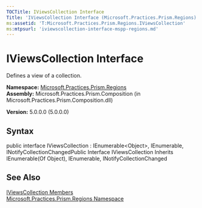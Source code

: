 ```yaml
---
TOCTitle: IViewsCollection Interface
Title: 'IViewsCollection Interface (Microsoft.Practices.Prism.Regions)'
ms:assetid: 'T:Microsoft.Practices.Prism.Regions.IViewsCollection'
ms:mtpsurl: 'iviewscollection-interface-mspp-regions.md'
---
```


# IViewsCollection Interface

Defines a view of a collection.

**Namespace:** [Microsoft.Practices.Prism.Regions](https://msdn.microsoft.com/library/microsoft.practices.prism.regions)
**Assembly:** Microsoft.Practices.Prism.Composition (in Microsoft.Practices.Prism.Composition.dll)

**Version:** 5.0.0.0 (5.0.0.0)

## Syntax
public interface IViewsCollection : IEnumerable&lt;Object&gt;, IEnumerable, INotifyCollectionChangedPublic Interface IViewsCollection Inherits IEnumerable(Of Object), IEnumerable, INotifyCollectionChanged

## See Also
[IViewsCollection Members](https://msdn.microsoft.com/allmembers.t:microsoft.practices.prism.regions.iviewscollection)<br/>
[Microsoft.Practices.Prism.Regions Namespace](https://msdn.microsoft.com/library/microsoft.practices.prism.regions)<br/>